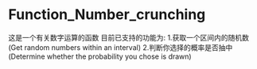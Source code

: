 # Function_Number_crunching
这是一个有关数字运算的函数
目前已支持的功能为:
1.获取一个区间内的随机数(Get random numbers within an interval)
2.判断你选择的概率是否抽中(Determine whether the probability you chose is drawn)
